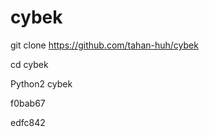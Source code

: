 # cybek

git clone 
https://github.com/tahan-huh/cybek

cd cybek 

Python2 cybek 


f0bab67


edfc842
